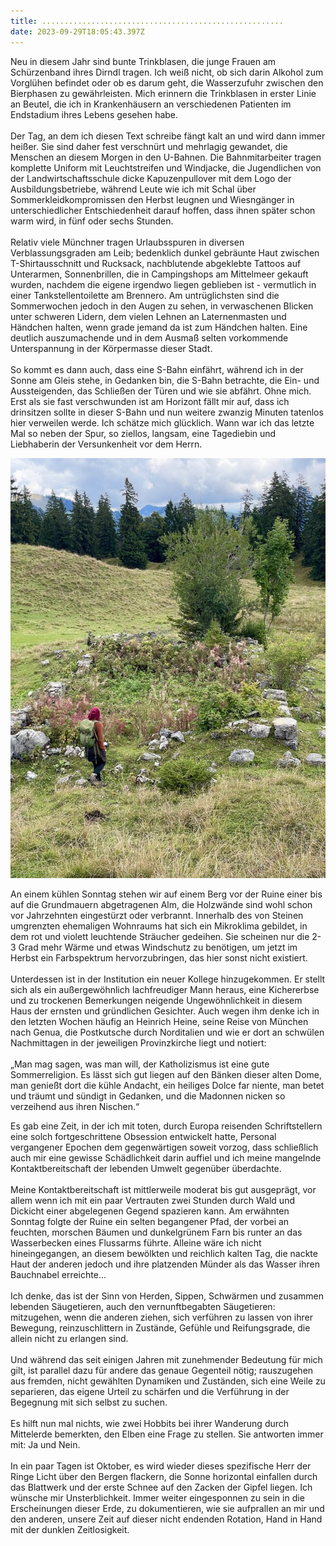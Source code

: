 ```yaml
---
title: ......................................................
date: 2023-09-29T18:05:43.397Z
---
```

Neu in diesem Jahr sind bunte Trinkblasen, die junge Frauen am Schürzenband ihres Dirndl tragen. Ich weiß nicht, ob sich darin Alkohol zum Vorglühen befindet oder ob es darum geht, die Wasserzufuhr zwischen den Bierphasen zu gewährleisten. Mich erinnern die Trinkblasen in erster Linie an Beutel, die ich in Krankenhäusern an verschiedenen Patienten im Endstadium ihres Lebens gesehen habe.\
\
Der Tag, an dem ich diesen Text schreibe fängt kalt an und wird dann immer heißer. Sie sind daher fest verschnürt und mehrlagig gewandet, die Menschen an diesem Morgen in den U-Bahnen. Die Bahnmitarbeiter tragen komplette Uniform mit Leuchtstreifen und Windjacke, die Jugendlichen von der Landwirtschaftsschule dicke Kapuzenpullover mit dem Logo der Ausbildungsbetriebe, während Leute wie ich mit Schal über Sommerkleidkompromissen den Herbst leugnen und Wiesngänger in unterschiedlicher Entschiedenheit darauf hoffen, dass ihnen später schon warm wird, in fünf oder sechs Stunden.\
\
Relativ viele Münchner tragen Urlaubsspuren in diversen Verblassungsgraden am Leib; bedenklich dunkel gebräunte Haut zwischen T-Shirtausschnitt und Rucksack, nachblutende abgeklebte Tattoos auf Unterarmen, Sonnenbrillen, die in Campingshops am Mittelmeer gekauft wurden, nachdem die eigene irgendwo liegen geblieben ist - vermutlich in einer Tankstellentoilette am Brennero. Am untrüglichsten sind die Sommerwochen jedoch in den Augen zu sehen, in verwaschenen Blicken unter schweren Lidern, dem vielen Lehnen an Laternenmasten und Händchen halten, wenn grade jemand da ist zum Händchen halten. Eine deutlich auszumachende und in dem Ausmaß selten vorkommende Unterspannung in der Körpermasse dieser Stadt.\
\
So kommt es dann auch, dass eine S-Bahn einfährt, während ich in der Sonne am Gleis stehe, in Gedanken bin, die S-Bahn betrachte, die Ein- und Aussteigenden, das Schließen der Türen und wie sie abfährt. Ohne mich. Erst als sie fast verschwunden ist am Horizont fällt mir auf, dass ich drinsitzen sollte in dieser S-Bahn und nun weitere zwanzig Minuten tatenlos hier verweilen werde. Ich schätze mich glücklich. Wann war ich das letzte Mal so neben der Spur, so ziellos, langsam, eine Tagediebin und Liebhaberin der Versunkenheit vor dem Herrn.

![](/uploads/herbstrot.jpg)

An einem kühlen Sonntag stehen wir auf einem Berg vor der Ruine einer bis auf die Grundmauern abgetragenen Alm, die Holzwände sind wohl schon vor Jahrzehnten eingestürzt oder verbrannt. Innerhalb des von Steinen umgrenzten ehemaligen Wohnraums hat sich ein Mikroklima gebildet, in dem rot und violett leuchtende Sträucher gedeihen. Sie scheinen nur die 2-3 Grad mehr Wärme und etwas Windschutz zu benötigen, um jetzt im Herbst ein Farbspektrum hervorzubringen, das hier sonst nicht existiert.\
\
Unterdessen ist in der Institution ein neuer Kollege hinzugekommen. Er stellt sich als ein außergewöhnlich lachfreudiger Mann heraus, eine Kichererbse und zu trockenen Bemerkungen neigende Ungewöhnlichkeit in diesem Haus der ernsten und gründlichen Gesichter. Auch wegen ihm denke ich in den letzten Wochen häufig an Heinrich Heine, seine Reise von München nach Genua, die Postkutsche durch Norditalien und wie er dort an schwülen Nachmittagen in der jeweiligen Provinzkirche liegt und notiert:\
\
„Man mag sagen, was man will, der Katholizismus ist eine gute Sommerreligion. Es lässt sich gut liegen auf den Bänken dieser alten Dome, man genießt dort die kühle Andacht, ein heiliges Dolce far niente, man betet und träumt und sündigt in Gedanken, und die Madonnen nicken so verzeihend aus ihren Nischen.“

Es gab eine Zeit, in der ich mit toten, durch Europa reisenden Schriftstellern eine solch fortgeschrittene Obsession entwickelt hatte, Personal vergangener Epochen dem gegenwärtigen soweit vorzog, dass schließlich auch mir eine gewisse Schädlichkeit darin auffiel und ich meine mangelnde Kontaktbereitschaft der lebenden Umwelt gegenüber überdachte.\
\
Meine Kontaktbereitschaft ist mittlerweile moderat bis gut ausgeprägt, vor allem wenn ich mit ein paar Vertrauten zwei Stunden durch Wald und Dickicht einer abgelegenen Gegend spazieren kann. Am erwähnten Sonntag folgte der Ruine ein selten begangener Pfad, der vorbei an feuchten, morschen Bäumen und dunkelgrünem Farn bis runter an das Wasserbecken eines Flussarms führte. Alleine wäre ich nicht hineingegangen, an diesem bewölkten und reichlich kalten Tag, die nackte Haut der anderen jedoch und ihre platzenden Münder als das Wasser ihren Bauchnabel erreichte...\
\
Ich denke, das ist der Sinn von Herden, Sippen, Schwärmen und zusammen lebenden Säugetieren, auch den vernunftbegabten Säugetieren: mitzugehen, wenn die anderen ziehen, sich verführen zu lassen von ihrer Bewegung, reinzuschlittern in Zustände, Gefühle und Reifungsgrade, die allein nicht zu erlangen sind.\
\
Und während das seit einigen Jahren mit zunehmender Bedeutung für mich gilt, ist parallel dazu für andere das genaue Gegenteil nötig; rauszugehen aus fremden, nicht gewählten Dynamiken und Zuständen, sich eine Weile zu separieren, das eigene Urteil zu schärfen und die Verführung in der Begegnung mit sich selbst zu suchen.\
\
Es hilft nun mal nichts, wie zwei Hobbits bei ihrer Wanderung durch Mittelerde bemerkten, den Elben eine Frage zu stellen. Sie antworten immer mit: Ja und Nein.\
\
In ein paar Tagen ist Oktober, es wird wieder dieses spezifische Herr der Ringe Licht über den Bergen flackern, die Sonne horizontal einfallen durch das Blattwerk und der erste Schnee auf den Zacken der Gipfel liegen. Ich wünsche mir Unsterblichkeit. Immer weiter eingesponnen zu sein in die Erscheinungen dieser Erde, zu dokumentieren, wie sie aufprallen an mir und den anderen, unsere Zeit auf dieser nicht endenden Rotation, Hand in Hand mit der dunklen Zeitlosigkeit.
